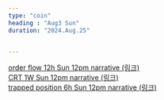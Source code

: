```yaml
---
type: "coin"
heading : "Aug3 Sun"
duration: "2024.Aug.25"


---
```

 

[order flow 12h Sun 12pm narrative (링크)](/todo/images/order-flow-2024-08-25-12PM.png)   
[CRT 1W Sun 12pm narrative (링크)](/todo/images/CRT-2024-08-25-12PM.png)    
[trapped position 6h Sun 12pm narrative (링크)](/todo/images/trapped-position-2024-08-25-12PM.png)   


